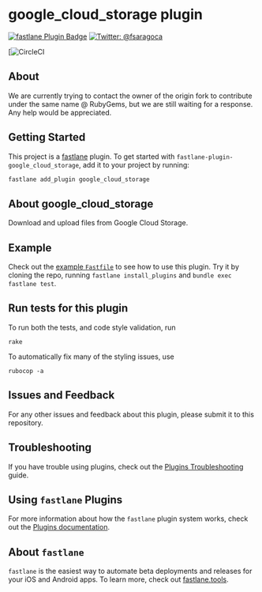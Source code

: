 # google_cloud_storage plugin

[![fastlane Plugin Badge](https://rawcdn.githack.com/fastlane/fastlane/master/fastlane/assets/plugin-badge.svg)](https://rubygems.org/gems/fastlane-plugin-google_cloud_storage)
[![Twitter: @fsaragoca](https://img.shields.io/badge/contact-@fsaragoca-blue.svg?style=flat)](https://twitter.com/fsaragoca)

[![CircleCI](https://circleci.com/gh/ShiriNmi1520/fastlane-plugin-google_cloud_storage/tree/master.svg?style=svg)

## About
We are currently trying to contact the owner of the origin fork to contribute under the same name @ RubyGems, but we are still waiting for a response. Any help would be appreciated.

## Getting Started

This project is a [fastlane](https://github.com/fastlane/fastlane) plugin. To get started with `fastlane-plugin-google_cloud_storage`, add it to your project by running:

```bash
fastlane add_plugin google_cloud_storage
```

## About google_cloud_storage

Download and upload files from Google Cloud Storage.

## Example

Check out the [example `Fastfile`](fastlane/Fastfile) to see how to use this plugin. Try it by cloning the repo, running `fastlane install_plugins` and `bundle exec fastlane test`.

## Run tests for this plugin

To run both the tests, and code style validation, run

```
rake
```

To automatically fix many of the styling issues, use
```
rubocop -a
```

## Issues and Feedback

For any other issues and feedback about this plugin, please submit it to this repository.

## Troubleshooting

If you have trouble using plugins, check out the [Plugins Troubleshooting](https://docs.fastlane.tools/plugins/plugins-troubleshooting/) guide.

## Using `fastlane` Plugins

For more information about how the `fastlane` plugin system works, check out the [Plugins documentation](https://docs.fastlane.tools/plugins/create-plugin/).

## About `fastlane`

`fastlane` is the easiest way to automate beta deployments and releases for your iOS and Android apps. To learn more, check out [fastlane.tools](https://fastlane.tools).

